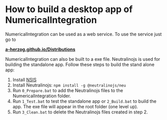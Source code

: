 # How to build a desktop app of NumericalIntegration

NumericalIntegration can be used as a web service.
To use the service just go to

**[a-herzog.github.io/Distributions](https://a-herzog.github.io/NumericalIntegration)**

NumericalIntegration can also be built to a exe file. Neutralinojs is used for building the standalone app.
Follow these steps to build the stand alone app:

1. Install [NSIS](nsis.sourceforge.net/)
2. Install Neutralinojs: `npm install -g @neutralinojs/neu`
2. Run `0_Prepare.bat` to add the Neutralinojs files to the NumericalIntegration folder.
3. Run `1_Test.bat` to test the standalone app or `2_Build.bat` to build the app. The exe file will appear in the root folder (one level up).
4. Run `3_Clean.bat` to delete the Neutralinojs files created in step 2.